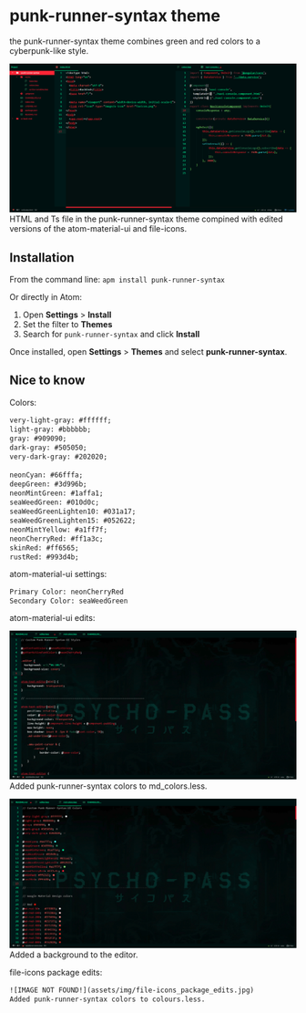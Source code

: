 # punk-runner-syntax theme

the punk-runner-syntax theme combines green and red colors to a cyberpunk-like style.


![IMAGE NOT FOUND!](assets/img/preview.jpg)
HTML and Ts file in the punk-runner-syntax theme compined with edited versions of the atom-material-ui and file-icons.

## Installation

From the command line: `apm install punk-runner-syntax`

Or directly in Atom:

1. Open __Settings__ > __Install__
2. Set the filter to __Themes__
3. Search for `punk-runner-syntax` and click __Install__

Once installed, open __Settings__ > __Themes__ and select __punk-runner-syntax__.

## Nice to know

Colors:

    very-light-gray: #ffffff;
    light-gray: #bbbbbb;
    gray: #909090;
    dark-gray: #505050;
    very-dark-gray: #202020;

    neonCyan: #66fffa;
    deepGreen: #3d996b;
    neonMintGreen: #1affa1;
    seaWeedGreen: #010d0c;
    seaWeedGreenLighten10: #031a17;
    seaWeedGreenLighten15: #052622;
    neonMintYellow: #a1ff7f;
    neonCherryRed: #ff1a3c;
    skinRed: #ff6565;
    rustRed: #993d4b;

atom-material-ui settings:

    Primary Color: neonCherryRed
    Secondary Color: seaWeedGreen

atom-material-ui edits:

![IMAGE NOT FOUND!](assets/img/atom-material-ui_edits.jpg)
    Added punk-runner-syntax colors to md_colors.less.

![IMAGE NOT FOUND!](assets/img/atom-material-ui_edits_2.jpg)
    Added a background to the editor.


file-icons package edits:

    ![IMAGE NOT FOUND!](assets/img/file-icons_package_edits.jpg)
    Added punk-runner-syntax colors to colours.less.
